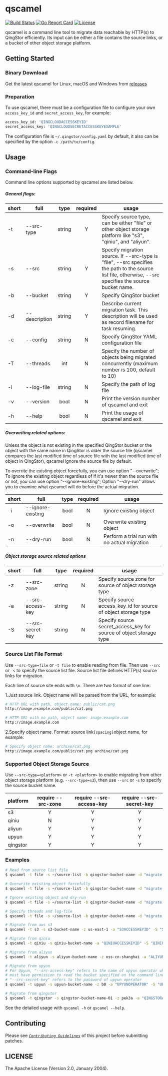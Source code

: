 # qscamel

[![Build Status](https://travis-ci.org/yunify/qscamel.svg?branch=master)](https://travis-ci.org/yunify/qscamel)
[![Go Report Card](https://goreportcard.com/badge/github.com/yunify/qscamel)](https://goreportcard.com/report/github.com/yunify/qscamel)
[![License](http://img.shields.io/badge/license-apache%20v2-blue.svg)](https://github.com/yunify/qscamel/blob/master/LICENSE)

qscamel is a command line tool to migrate data reachable by HTTP(s) to QingStor
efficiently.  Its input can be either a file contains the source links, or a
bucket of other object storage platform.


## Getting Started

### Binary Download

Get the latest qscamel for Linux, macOS and Windows from [releases]

### Preparation

To use qscamel, there must be a configuration file to configure your own
`access_key_id` and `secret_access_key`, for example:

``` bash
access_key_id: 'QINGCLOUDACCESSKEYID'
secret_access_key: 'QINGCLOUDSECRETACCESSKEYEXAMPLE'
```

The configuration file is `~/.qingstor/config.yaml` by default, it also
can be specified by the option `-c /path/to/config`.

## Usage

### Command-line Flags

Command line options supported by qscamel are listed below.

##### General flags:

| short | full | type | required | usage |
| ----- |------|:------:|:----------:|------ |
| -t | --src-type    | string | Y | Specify source type, can be either "file" or other object storage platform like "s3", "qiniu", and "aliyun".
| -s | --src         | string | Y | Specify migration source. If --src-type is "file", --src specifies the path to the source list file, otherwise, --src specifies the source bucket name.
| -b | --bucket      | string | Y | Specify QingStor bucket
| -d | --description | string | Y | Describe current migration task. This description will be used as record filename for task resuming.
| -c | --config      | string | N | Specify QingStor YAML configuration file
| -T | --threads     | int    | N | Specify the number of objects being migrated concurrently (maximum number is 100, default to 10)
| -l | --log-file    | string | N | Specify the path of log file
| -v | --version     | bool   | N | Print the version number of qscamel and exit
| -h | --help        | bool   | N | Print the usage of qscamel and exit

##### Overwriting related options:

Unless the object is not existing in the specified QingStor bucket or the
object with the same name in QingStor is older the source file (qscamel
compares the last modified time of source file with the last modified time of
object in QingStor), qscamel ignore the source file by default.

To overrite the existing object forcefully, you can use option "--overwrite";
To ignore the existing object regardless of if it's newer than the source file
or not, you can use option "--ignore-existing"; Option "--dry-run" allows you
to examine what qscamel will do before the actual migration.

| short | full | type | required | usage |
| ----- |------|:------:|:----------:|------ |
| -i | --ignore-existing | bool   | N | Ignore existing object
| -o | --overwrite       | bool   | N | Overwrite existing object
| -n | --dry-run         | bool   | N | Perform a trial run with no actual migration

##### Object storage source related options

| short | full | type | required | usage |
| ----- |------|:------:|:----------:|------ |
| -z | --src-zone        | string | N | Specify source zone for source of object storage type
| -a | --src-access-key  | string | N | Specify source access_key_id for source of object storage type
| -S | --src-secret-key  | string | N | Specify source secret_access_key for source of object storage type

### Source List File Format

Use `--src-type=file` or `-t file` to enable reading from file. Then use `--src` or `-s` to specify the source list file.
Source list file defines HTTP(s) source links for migration.

Each line of source site ends with `\n`. There are two format of one line:

1.Just source link. Object name will be parsed from the URL, for example:

``` bash
# HTTP URL with path, object name: public/cat.png
http://image.example.com/public/cat.png

# HTTP URL with no path, object name: image.example.com
http://image.example.com
```

2.Specify object name. Format: source link`[spacing]`object name, for example:

``` bash
# Specify object name: archive/cat.png
http://image.example.com/public/cat.png archive/cat.png
```

### Supported Object Storage Source

Use `--src-type=<platform>` or `-t <platform>` to enable migrating from other object storage platform (e.g. `--src-type=s3`), then use `--src` or `-s` to specify the source bucket name.

| platform | require --src-zone | require --src-access-key | require --src-secret-key |
| -------- |:------------------:|:------------------------:|:------------------------:|
| s3       | Y                  | Y                        | Y                        |
| qiniu    | N                  | Y                        | Y                        |
| aliyun   | Y                  | Y                        | Y                        |
| upyun    | Y                  | Y                        | Y                        |
| qingstor | Y                  | Y                        | Y                        |

### Examples

``` bash
# Read from source list file
$ qscamel -t file -s ~/source-list -b qingstor-bucket-name -d "migrate 01"

# Overwrite existing object forcefully
$ qscamel -t file -s ~/source-list -b qingstor-bucket-name -d "migrate 02" -o

# Ignore existing object and dry-run
$ qscamel -t file -s ~/source-list -b qingstor-bucket-name -d "migrate 03" -i -n

# Specify threads and log-file
$ qscamel -t file -s ~/source-list -b qingstor-bucket-name -d "migrate 04" -T 5 -l ~/logfile

# Migrate from aws s3
$ qscamel -t s3 -s s3-bucket-name -z us-east-1 -a "S3ACCESSKEYID" -S "S3SECRETACCESSKEY" -b qingstor-bucket-name -d "migrate 05"

# Migrate from qiniu
$ qscamel -t qiniu -s qiniu-bucket-name -a "QINIUACCESSKEYID" -S "QINIUSECRETACCESSKEY" -b qingstor-bucket-name -d "migrate 06"

# Migrate from aliyun
$ qscamel -t aliyun -s aliyun-bucket-name -z oss-cn-shanghai -a "ALIYUNACCESSKEYID" -S "ALIYUNSECRETACCESSKEY" -b qingstor-bucket-name -d "migrate 07"

# Migrate from upyun
# For Upyun, "--src-access-key" refers to the name of upyun operator which 
# must have permission to read the bucket specified on the command line. 
# "--src-secret-key" refers to the password of upyun operator
$ qscamel -t upyun -s upyun-bucket-name -z b0 -a "UPYUNOPERATOR" -S "UPYUNOPERATORPASSWORD" -b qingstor-bucket-name -d "migrate 08"

# Migrate from qingstor 
$ qscamel -t qingstor -s qingstor-bucket-name-01 -z pek3a -a "QINGSTORACCESSKEYID" -S "QINGSTORSECRETACCESSKEY" -b qingstor-bucket-name-02 -d "migrate 09"
```

See the detailed usage with `qscamel -h` or `qscamel --help`.

## Contributing

Please see [_`Contributing Guidelines`_](./CONTRIBUTING.md) of this project before submitting patches.

## LICENSE

The Apache License (Version 2.0, January 2004).

  [releases]: https://github.com/yunify/qscamel/releases
